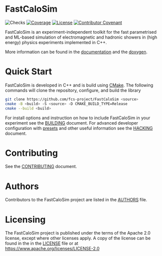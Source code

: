 # FastCaloSim
 ![Checks](https://github.com/fcs-proj/FastCaloSim/actions/workflows/ci.yml/badge.svg)
 [![Coverage](https://codecov.io/gh/fcs-proj/FastCaloSim/graph/badge.svg)](https://codecov.io/gh/fcs-proj/FastCaloSim)
 [![License](https://img.shields.io/badge/License-Apache_2.0-blue.svg)](https://opensource.org/licenses/Apache-2.0) 
 [![Contributor Covenant](https://img.shields.io/badge/Contributor%20Covenant-2.1-4baaaa.svg)](CODE_OF_CONDUCT.md) 

FastCaloSim is an experiment-independent toolkit for the fast parametrised and ML-based simulation of electromagnetic and hadronic showers in (high energy) physics experiments implemented in C++.

More information can be found in the [documentation](https://fastcalosim.readthedocs.io/) and the [doxygen](https://jbeirer.github.io/FastCaloSim/index.html).

# Quick Start

FastCaloSim is developed in C++ and is build using [CMake](https://cmake.org). The
following commands will clone the repository, configure, and build the library

```sh
git clone https://github.com/fcs-project/FastCaloSim <source>
cmake -B <build> -S <source> -D CMAKE_BUILD_TYPE=Release
cmake --build <build>
```
For install options and instruction on how to include FastCaloSim in your experiment see the [BUILDING](BUILDING.md) document. For advanced developer configuration with [presets][1] and other useful information see the [HACKING](HACKING.md) document.

# Contributing

See the [CONTRIBUTING](CONTRIBUTING.md) document.

# Authors

Contributors to the FastCaloSim project are listed in the [AUTHORS](AUTHORS) file.

# Licensing

The FastCaloSim project is published under the terms of the Apache 2.0 license, except where other licenses apply. A copy of the license can be found in the in the [LICENSE](LICENSE) file or at https://www.apache.org/licenses/LICENSE-2.0



[1]: https://cmake.org/cmake/help/latest/manual/cmake-presets.7.html
